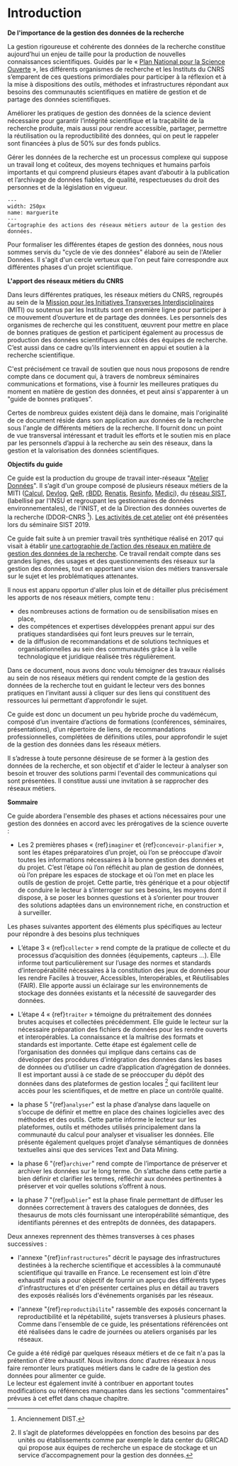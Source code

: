 # Introduction

**De l'importance de la gestion des données de la recherche**

La gestion rigoureuse et cohérente des données de la recherche constitue aujourd’hui un enjeu de taille pour la production de nouvelles connaissances scientifiques. Guidés par le « [Plan National pour la Science Ouverte](https://www.ouvrirlascience.fr/plan-national-pour-la-science-ouverte/) », les différents organismes de recherche et les Instituts du CNRS s’emparent de ces questions primordiales pour participer à la réflexion et à la mise à dispositions des outils, méthodes et infrastructures répondant aux besoins des communautés scientifiques en matière de gestion et de partage des données scientifiques. 

Améliorer les pratiques de gestion des données de la science devient nécessaire pour garantir l’intégrité scientifique et la traçabilité de la recherche produite, mais aussi pour rendre accessible, partager, permettre la réutilisation ou la reproductibilité des données, qui on peut le rappeler sont financées à plus de 50% sur des fonds publics.

Gérer les données de la recherche est un processus complexe qui suppose un travail long et coûteux, des moyens techniques et humains parfois importants et qui comprend plusieurs étapes avant d’aboutir à la publication et l’archivage de données fiables, de qualité, respectueuses du droit des personnes et de la législation en vigueur.

```{figure} images/donnees.png
---
width: 250px
name: marguerite
---
Cartographie des actions des réseaux métiers autour de la gestion des données.
```

Pour formaliser les différentes étapes de gestion des données, nous nous sommes servis du "cycle de vie des données" élaboré au sein de l'Atelier Données. Il s'agit d'un cercle vertueux que l'on peut faire correspondre aux différentes phases d'un projet scientifique.



**L'apport des réseaux métiers du CNRS**

Dans leurs différentes pratiques, les réseaux métiers du CNRS, regroupés au sein de la [Mission pour les Initiatives Transverses Interdisciplinaires](https://miti.cnrs.fr) (MITI) ou soutenus par les Instituts sont en première ligne pour participer à ce mouvement d’ouverture et de partage des données. Les personnels des organismes de recherche qui les constituent, œuvrent pour mettre en place de bonnes pratiques de gestion et participent également au processus de production des données scientifiques aux côtés des équipes de recherche. C’est aussi dans ce cadre qu’ils interviennent en appui et soutien à la recherche scientifique.

C'est précisément ce travail de soutien que nous nous proposons de rendre compte dans ce document qui, à travers de nombreux séminaires communications et formations, vise à fournir les meilleures pratiques du moment en matière de gestion des données, et peut ainsi s'apparenter à un "guide de bonnes pratiques".  

Certes de nombreux guides existent déjà dans le domaine, mais l'originalité de ce document réside dans son application aux données de la recherche sous l'angle de différents métiers de la recherche. Il fournit donc un point de vue transversal intéressant et traduit les efforts et le soutien mis en place par les personnels d’appui à la recherche au sein des réseaux, dans la gestion et la valorisation des données scientifiques.

**Objectifs du guide**

Ce guide est la production du groupe de travail inter-réseaux "[Atelier Données](https://mi-gt-donnees.pages.math.unistra.fr/site/index.html)". Il s’agit d'un groupe composé de plusieurs réseaux métiers de la MITI ([Calcul](https://calcul.math.cnrs.fr/), [Devlog](http://devlog.cnrs.fr/), [QeR](http://qualite-en-recherche.cnrs.fr/), [rBDD](http://rbdd.cnrs.fr/), [Renatis](http://renatis.cnrs.fr/), [Resinfo](https://resinfo.org/), [Medici](http://medici.in2p3.fr/)), du [réseau SIST](http://sist.cnrs.fr), (labellisé par l'INSU et regroupant les gestionnaires de données environnementales), de l'INIST, et de la Direction des données ouvertes de la recherche (DDOR-CNRS [^dist]). [Les activités de cet atelier](https://sist19.sciencesconf.org/data/pages/diapo_GT_donnees_sist19_v2.pdf) ont été présentées lors du séminaire SIST 2019.

Ce guide fait suite à un premier travail très synthétique réalisé en 2017 qui visait à établir [une cartographie de l’action des réseaux en matière de gestion des données de la recherche](https://mi-gt-donnees.pages.math.unistra.fr/site/download/GTInterreseaux-CartoSyntheseV6-optimise.pdf). Ce travail rendait compte dans ses grandes lignes, des usages et des questionnements des réseaux sur la gestion des données, tout en apportant une vision des métiers transversale sur le sujet et les problématiques attenantes. 

Il nous est apparu opportun d'aller plus loin et de détailler plus précisément les apports de nos réseaux métiers, compte tenu :      
  - des nombreuses actions de formation ou de sensibilisation mises en place,    
  - des compétences et expertises développées prenant appui sur des pratiques standardisées qui font leurs preuves sur le terrain,    
  - de la diffusion de recommandations et de solutions techniques et organisationnelles au sein des communautés grâce à la veille technologique et juridique réalisée très régulièrement.

Dans ce document, nous avons donc voulu témoigner des travaux réalisés au sein de nos réseaux métiers qui rendent compte de la gestion des données de la recherche tout en guidant le lecteur vers des bonnes pratiques en l’invitant aussi à cliquer sur des liens qui constituent des ressources lui permettant d’approfondir le sujet. 

Ce guide est donc un document un peu hybride proche du vadémécum, composé d’un inventaire d’actions de formations (conférences, séminaires, présentations), d’un répertoire de liens, de recommandations professionnelles, complétées de définitions utiles, pour approfondir le sujet de la gestion des données dans les réseaux métiers.

Il s’adresse à toute personne désireuse de se former à la gestion des données de la recherche, et son objectif et d'aider le lecteur à analyser son besoin et trouver des solutions parmi l'eventail des communications qui sont présentées. Il constitue aussi une invitation à se rapprocher des réseaux métiers.

**Sommaire**

Ce guide abordera l'ensemble des phases et actions nécessaires pour une gestion des données en accord avec les prérogatives de la science ouverte :

- Les 2 premières phases « {ref}`imaginer` et {ref}`concevoir-planifier` », sont les étapes préparatoires d’un projet, où l’on se préoccupe d’avoir toutes les informations nécessaires à la bonne gestion des données et du projet. C’est l’étape où l’on réfléchit au  plan de gestion de données, où l’on prépare les espaces de stockage et où l’on met en place les outils de gestion de projet. Cette partie, très générique et a pour objectif de conduire le lecteur à s’interroger sur ses besoins, les moyens dont il dispose, à se poser les bonnes questions et à s’orienter pour trouver des solutions adaptées dans un environnement riche, en construction et à surveiller.

Les phases suivantes apportent des éléments plus spécifiques au lecteur pour répondre à des besoins plus techniques

- L’étape 3 « {ref}`collecter` » rend compte de la pratique de collecte et du processus d’acquisition des données (équipements, capteurs …). Elle informe tout particulièrement sur l’usage des normes et standards d’interopérabilité nécessaires à la constitution des jeux de données pour les rendre Faciles à trouver, Accessibles, Interopérables, et Réutilisables (FAIR). Elle apporte aussi un éclairage sur les environnements de stockage des données existants et la nécessité de sauvegarder des données.

-	L’étape 4 « {ref}`traiter` » témoigne du prétraitement des données brutes acquises et collectées précédemment. Elle guide le lecteur sur la nécessaire préparation des fichiers de données pour les rendre ouverts et interopérables. La connaissance et la maîtrise des formats et standards est importante.  Cette étape est également celle de l’organisation des données qui implique dans certains cas de développer des procédures d’intégration des données dans les bases de données ou d’utiliser un cadre d’application d’agrégation de données. Il est important aussi à ce stade de se préoccuper du dépôt des données dans des plateformes de gestion locales [^plateformes] qui facilitent leur accès pour les scientifiques, et de mettre en place un contrôle qualité.

-	la phase 5 "{ref}`analyser`" est la phase d’analyse dans laquelle on s’occupe de définir et mettre en place des chaines logicielles avec des méthodes et des outils. Cette partie informe le lecteur sur les plateformes, outils et méthodes utilisés principalement dans la communauté du calcul pour analyser et visualiser les données.  Elle présente également quelques projet d’analyse sémantiques de données textuelles ainsi que des services Text and Data Mining.

-	la phase 6 "{ref}`archiver`" rend compte de l’importance de préserver et archiver les données sur le long terme. On s’attache dans cette partie a bien définir et clarifier les termes, réfléchir aux données pertinentes à préserver et voir quelles solutions s’offrent à nous.

- la phase 7 "{ref}`publier`" est la phase finale permettant de diffuser les données correctement à travers des catalogues de données, des thesaurus de mots clés fournissant une interopérabilité sémantique, des identifiants pérennes et des entrepôts de données, des datapapers.

Deux annexes reprennent des thèmes transverses à ces phases successives :

- l'annexe "{ref}`infrastructures`" décrit le paysage des infrastructures destinées à la recherche scientifique et accessibles à la communauté scientifique qui travaille en France. Le recensement est loin d'être exhaustif mais a pour objectif de fournir un aperçu des différents types d'infrastructures et d'en présenter certaines plus en détail au travers des exposés réalisés lors d'événements organisés par les réseaux.

- l'annexe "{ref}`reproductibilite`" rassemble des exposés concernant la reproductibilité et la répétabilité, sujets transverses à plusieurs phases. Comme dans l'ensemble de ce guide, les présentations référencées ont été réalisées dans le cadre de journées ou ateliers organisés par les réseaux. 

Ce guide a été rédigé par quelques réseaux métiers et de ce fait n'a pas la prétention d'être exhaustif. Nous invitons donc d'autres réseaux à nous faire remonter leurs pratiques métiers dans le cadre de la gestion des données pour alimenter ce guide.    
Le lecteur est également invité à contribuer en apportant toutes modifications ou références manquantes dans les sections "commentaires" prévues à cet effet dans chaque chapitre.

[^dist]: Anciennement DIST.
[^plateformes]: Il s’agit de plateformes développées en fonction des besoins par des unités ou établissements comme par exemple le data center du GRICAD qui propose  aux équipes de recherche un espace de stockage et un service d’accompagnement pour la gestion des données.
